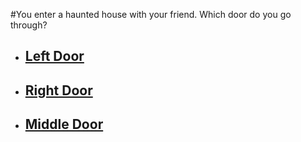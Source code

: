 #You enter a haunted house with your friend. Which door do you go through?

- ## [Left Door](./left-door.md)  
 
- ## [Right Door](./right-door.md)   
 
- ## [Middle Door](./middle-door.md)

